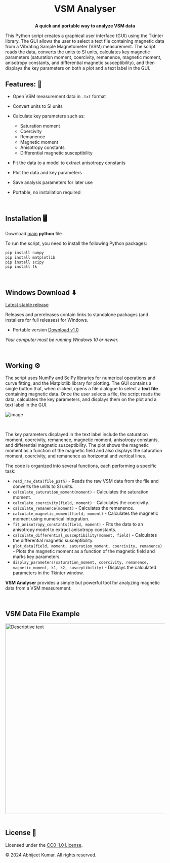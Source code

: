 # <p align="center">VSM Analyser</p>

**<p align="center">A quick and portable way to analyze VSM data**</p>

This Python script creates a graphical user interface (GUI) using the Tkinter library. The GUI allows the user to select a text file containing magnetic data from a Vibrating Sample Magnetometer (VSM) measurement. The script reads the data, converts the units to SI units, calculates key magnetic parameters (saturation moment, coercivity, remanence, magnetic moment, anisotropy constants, and differential magnetic susceptibility), and then displays the key parameters on both a plot and a text label in the GUI.

## Features:  🌟

* Open VSM measurement data in `.txt` format
* Convert units to SI units
* Calculate key parameters such as:
  * Saturation moment
  * Coercivity
  * Remanence
  * Magnetic moment
  * Anisotropy constants
  * Differential magnetic susceptibility
* Fit the data to a model to extract anisotropy constants
* Plot the data and key parameters
* Save analysis parameters for later use
* Portable, no installation required

  <br/>

## Installation 🖥

Download [main](VSManalyser.py ) **python** file 

To run the script, you need to install the following Python packages:

```sh
pip install numpy
pip install matplotlib
pip install scipy
pip install tk

```

<br/>

## Windows Download ⬇

[Latest stable release](https://github.com/abhijeetbyte/VSManalyser/releases/latest)

Releases and prereleases contain links to standalone packages (and installers for full releases) for Windows.

* Portable version [Download v1.0](https://github.com/Abhijeetbyte/VSManalyser/releases/download/v1.0/VSManalyser.exe)

_Your computer must be running Windows 10 or newer._

<br/>



## Working ⚙

The script uses NumPy and SciPy libraries for numerical operations and curve fitting, and the Matplotlib library for plotting. The GUI contains a single button that, when clicked, opens a file dialogue to select a **text file** containing magnetic data. Once the user selects a file, the script reads the data, calculates the key parameters, and displays them on the plot and a text label in the GUI.
<br/>


![image](https://github.com/Abhijeetbyte/VSManalyser/assets/80936610/27e178fd-e1ab-4575-aa56-82402c9e6c35)


<br/>


The key parameters displayed in the text label include the saturation moment, coercivity, remanence, magnetic moment, anisotropy constants, and differential magnetic susceptibility. The plot shows the magnetic moment as a function of the magnetic field and also displays the saturation moment, coercivity, and remanence as horizontal and vertical lines.

The code is organized into several functions, each performing a specific task:

* `read_raw_data(file_path)` - Reads the raw VSM data from the file and converts the units to SI units.
* `calculate_saturation_moment(moment)` - Calculates the saturation moment.
* `calculate_coercivity(field, moment)` - Calculates the coercivity.
* `calculate_remanence(moment)` - Calculates the remanence.
* `calculate_magnetic_moment(field, moment)` - Calculates the magnetic moment using numerical integration.
* `fit_anisotropy_constants(field, moment)` - Fits the data to an anisotropy model to extract anisotropy constants.
* `calculate_differential_susceptibility(moment, field)` - Calculates the differential magnetic susceptibility.
* `plot_data(field, moment, saturation_moment, coercivity, remanence)` - Plots the magnetic moment as a function of the magnetic field and marks key parameters.
* `display_parameters(saturation_moment, coercivity, remanence, magnetic_moment, k1, k2, susceptibility)` - Displays the calculated parameters in the Tkinter window.

**VSM Analyser** provides a simple but powerful tool for analyzing magnetic data from a VSM measurement.

<br/>


## VSM Data File Example

<img src="https://github.com/Abhijeetbyte/VSManalyser/assets/80936610/b59e8b5d-a750-4747-a9f4-fac63f83813d" width="600" alt="Descriptive text">

<br/>
<br/>



## License 📃

Licensed under the [CC0-1.0 License](LICENSE).

© 2024 Abhijeet Kumar. All rights reserved.
